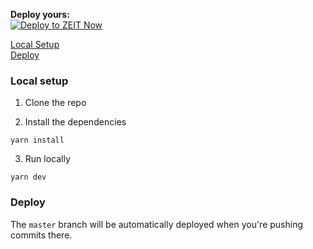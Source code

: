 <b>Deploy yours:</b><br /><a href="https://zeit.co/new/project?template=lucleray/luc.im"><img alt="Deploy to ZEIT Now" src="https://zeit.co/button" /></a>

[Local Setup](#local-setup)<br />
[Deploy](#deploy)

### Local setup

1.  Clone the repo

2.  Install the dependencies

```
yarn install
```

3.  Run locally

```
yarn dev
```

### Deploy

The `master` branch will be automatically deployed when you're pushing commits there.
